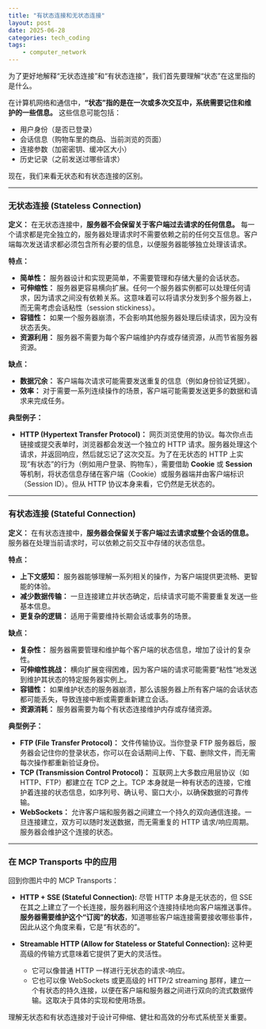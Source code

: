```yaml
---
title: "有状态连接和无状态连接"
layout: post
date: 2025-06-28
categories: tech_coding
tags:
    - computer_network
---
```




为了更好地解释“无状态连接”和“有状态连接”，我们首先要理解“状态”在这里指的是什么。

在计算机网络和通信中，**“状态”指的是在一次或多次交互中，系统需要记住和维护的一些信息。** 这些信息可能包括：

* 用户身份（是否已登录）
* 会话信息（购物车里的商品、当前浏览的页面）
* 连接参数（加密密钥、缓冲区大小）
* 历史记录（之前发送过哪些请求）

现在，我们来看无状态和有状态连接的区别。

---

### **无状态连接 (Stateless Connection)**

**定义：** 在无状态连接中，**服务器不会保留关于客户端过去请求的任何信息。** 每一个请求都是完全独立的，服务器处理请求时不需要依赖之前的任何交互信息。客户端每次发送请求都必须包含所有必要的信息，以便服务器能够独立处理该请求。

**特点：**

* **简单性：** 服务器设计和实现更简单，不需要管理和存储大量的会话状态。
* **可伸缩性：** 服务器更容易横向扩展。任何一个服务器实例都可以处理任何请求，因为请求之间没有依赖关系。这意味着可以将请求分发到多个服务器上，而无需考虑会话粘性（session stickiness）。
* **容错性：** 如果一个服务器崩溃，不会影响其他服务器处理后续请求，因为没有状态丢失。
* **资源利用：** 服务器不需要为每个客户端维护内存或存储资源，从而节省服务器资源。

**缺点：**

* **数据冗余：** 客户端每次请求可能需要发送重复的信息（例如身份验证凭据）。
* **效率：** 对于需要一系列连续操作的场景，客户端可能需要发送更多的数据和请求来完成任务。

**典型例子：**

* **HTTP (Hypertext Transfer Protocol)：** 网页浏览使用的协议。每次你点击链接或提交表单时，浏览器都会发送一个独立的 HTTP 请求。服务器处理这个请求，并返回响应，然后就忘记了这次交互。为了在无状态的 HTTP 上实现“有状态”的行为（例如用户登录、购物车），需要借助 **Cookie** 或 **Session** 等机制，将状态信息存储在客户端（Cookie）或服务器端并由客户端标识（Session ID）。但从 HTTP 协议本身来看，它仍然是无状态的。

---

### **有状态连接 (Stateful Connection)**

**定义：** 在有状态连接中，**服务器会保留关于客户端过去请求或整个会话的信息。** 服务器在处理当前请求时，可以依赖之前交互中存储的状态信息。

**特点：**

* **上下文感知：** 服务器能够理解一系列相关的操作，为客户端提供更流畅、更智能的体验。
* **减少数据传输：** 一旦连接建立并状态确定，后续请求可能不需要重复发送一些基本信息。
* **更复杂的逻辑：** 适用于需要维持长期会话或事务的场景。

**缺点：**

* **复杂性：** 服务器需要管理和维护每个客户端的状态信息，增加了设计的复杂性。
* **可伸缩性挑战：** 横向扩展变得困难，因为客户端的请求可能需要“粘性”地发送到维护其状态的特定服务器实例上。
* **容错性：** 如果维护状态的服务器崩溃，那么该服务器上所有客户端的会话状态都可能丢失，导致连接中断或需要重新建立会话。
* **资源消耗：** 服务器需要为每个有状态连接维护内存或存储资源。

**典型例子：**

* **FTP (File Transfer Protocol)：** 文件传输协议。当你登录 FTP 服务器后，服务器会记住你的登录状态，你可以在会话期间上传、下载、删除文件，而无需每次操作都重新验证身份。
* **TCP (Transmission Control Protocol)：** 互联网上大多数应用层协议（如 HTTP、FTP）都建立在 TCP 之上。TCP 本身就是一种有状态的连接，它维护着连接的状态信息，如序列号、确认号、窗口大小，以确保数据的可靠传输。
* **WebSockets：** 允许客户端和服务器之间建立一个持久的双向通信连接。一旦连接建立，双方可以随时发送数据，而无需重复的 HTTP 请求/响应周期。服务器会维护这个连接的状态。

---

### **在 MCP Transports 中的应用**

回到你图片中的 MCP Transports：

* **HTTP + SSE (Stateful Connection):** 尽管 HTTP 本身是无状态的，但 SSE 在其之上建立了一个长连接，服务器利用这个连接持续地向客户端推送事件。**服务器需要维护这个“订阅”的状态**，知道哪些客户端连接需要接收哪些事件，因此从这个角度来看，它是“有状态的”。

* **Streamable HTTP (Allow for Stateless or Stateful Connection):** 这种更高级的传输方式意味着它提供了更大的灵活性。
    * 它可以像普通 HTTP 一样进行无状态的请求-响应。
    * 它也可以像 WebSockets 或更高级的 HTTP/2 streaming 那样，建立一个有状态的持久连接，以便在客户端和服务器之间进行双向的流式数据传输。这取决于具体的实现和使用场景。

理解无状态和有状态连接对于设计可伸缩、健壮和高效的分布式系统至关重要。

